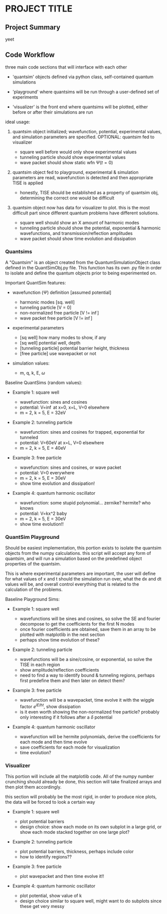 # PROJECT TITLE

## Project Summary

yeet

## Code Workflow

three main code sections that will interface with each other

- 'quantsim' objects defined via python class, self-contained quantum simulations

- 'playground' where quantsims will be run through a user-defined set of experiments

- 'visualizer' is the front end where quantsims will be plotted, either before or after their simulations are run

ideal usage:

1) quantsim object initialized; wavefunction, potential, experimental values, and simulation parameters are specified. OPTIONAL: quantsim fed to visualizer 
    - square well before would only show experimental values
    - tunneling particle should show experimental values
    - wave packet should show static wfn $\Psi(t=0)$


2) quantsim object fed to playground, experimental & simulation parameters are read, wavefunction is detected and then appropriate TISE is applied
    - honestly, TISE should be established as a property of quantsim obj, determining the correct one would be difficult


3) quantsim object now has data for visualizer to plot. this is the most difficult part since different quantum problems have different solutions. 
    - square well should show an X amount of harmonic modes
    - tunneling particle should show the potential, exponential & harmonic wavefunctions, and transmission/reflection amplitudes
    - wave packet should show time evolution and dissipation


### Quantsims

A "Quantsim" is an object created from the QuantumSimulationObject class defined in the QuantSimObj.py file. This function has its own .py file in order to isolate and define the quantum objects prior to being experimented on.

Important QuantSim features:

- wavefunction $(\Psi)$ definition [assumed potential]
    - harmonic modes [sq. well]  
    - tunneling particle [V = 0]
    - non-normalized free particle [V != $\inf$]
    - wave packet free particle [V != $\inf$]


- experimental parameters
    - [sq well] how many modes to show, if any
    - [sq well] potential well, depth
    - [tunneling particle] potential barrier height, thickness
    - [free particle] use wavepacket or not
 
 
- simulation values: 
    - m, q, k, E, $\omega$


Baseline QuantSims (random values):

- Example 1: square well
    - wavefunction: sines and cosines
    - potential: V=$\inf$ at x=0, x=L, V=0 elsewhere
    - m = 2, k = 5, E = 32eV
    
    
- Example 2: tunneling particle
    - wavefunction: sines and cosines for trapped, exponential for tunneled
    - potential: V=60eV at x=L, V=0 elsewhere
    - m = 2, k = 5, E = 40eV
    
    
- Example 3: free particle
    - wavefunction: sines and cosines, or wave packet
    - potential: V=0 everywhere
    - m = 2, k = 5, E = 30eV
    - show time evolution and dissipation!
    
- Example 4: quantum harmonic oscillator 
    - wavefunction: some stupid polynomial... zernike? hermite? who knows
    - potential: V=kx^2 baby
    - m = 2, k = 5, E = 30eV
    - show time evolution!!
    
### QuantSim Playground

Should be easiest implementation, this portion exists to isolate the quantsim objects from the numpy calculations. this script will accept any form of quantsim, and will run a simulation based on the predefined object properties of the quantsim.

This is where experimental parameters are important, the user will define for what values of x and t should the simulation run over, what the dx and dt values will be, and overall control everything that is related to the calculation of the problems.

Baseline Playground Sims:

- Example 1: square well
    - wavefunctions will be sines and cosines, so solve the SE and fourier decompose to get the coefficients for the first N modes
    - once fourier coefficients are obtained, save them in an array to be plotted with matplotlib in the next section
    - perhaps show time evolution of these?

- Example 2: tunneling particle
    - wavefunctions will be a sine/cosine, or exponential, so solve the TISE in each region
    - show amplitude/reflection coefficients
    - need to find a way to identify bound & tunneling regions, perhaps first predefine them and then later on detect them?
    
- Example 3: free particle
    - wavefunction will be a wavepacket, time evolve it with the wiggle factor $e^{iE/\hbar t}$, show dissipation
    - is it even worth showing the non-normalized free particle? probably only interesting if it follows after a $\delta$ potential
    
- Example 4: quantum harmonic oscillator
    - wavefunction will be hermite polynomials, derive the coefficients for each mode and then time evolve
    - save coefficients for each mode for visualization
    - time evolution?
    
    
### Visualizer

This portion will include all the matplotlib code. All of the numpy number crunching should already be done, this section will take finalized arrays and then plot them accordingly.

this section will probably be the most rigid, in order to produce nice plots, the data will be forced to look a certain way

- Example 1: square well
    - plot potential barriers 
    - design choice: show each mode on its own subplot in a large grid, or show each mode stacked together on one large plot?
    
- Example 2: tunneling particle
    - plot potential barriers, thickness, perhaps include color
    - how to identify regions??

- Example 3: free particle
    - plot wavepacket and then time evolve it!!
    
- Example 4: quantum harmonic oscillator
    - plot potential, show value of k
    - design choice similar to square well, might want to do subplots since these get very messy